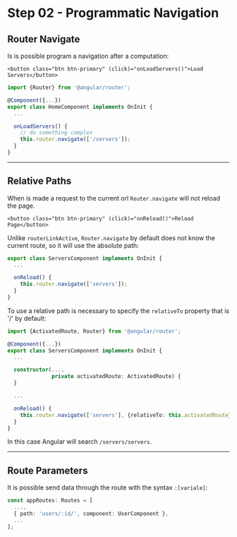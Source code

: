 # Step 02 - Programmatic Navigation

## Router Navigate

Is is possible program a navigation after a computation:

```angular2html
<button class="btn btn-primary" (click)="onLoadServers()">Load Servers</button>
```

```typescript
import {Router} from '@angular/router';

@Component({...})
export class HomeComponent implements OnInit {
  ...

  onLoadServers() {
    // do something complex
    this.router.navigate(['/servers']);
  }
}
```

---

## Relative Paths

When is made a request to the current orl `Router.navigate` will not reload the page.

```angular2html
<button class="btn btn-primary" (click)="onReload()">Reload Page</button>
```

Unlike `routerLinkActive`, `Router.navigate` by default does not know the current route, so it will use the absolute path:

```typescript
export class ServersComponent implements OnInit {
  ...

  onReload() {
    this.router.navigate(['servers']);
  }
}
```

To use a relative path is necessary to specify the `relativeTo` property that is '/' by default:

```typescript
import {ActivatedRoute, Router} from '@angular/router';

@Component({...})
export class ServersComponent implements OnInit {
  ...

  constructor(...,
              private activatedRoute: ActivatedRoute) {
  }

  ...

  onReload() {
    this.router.navigate(['servers'], {relativeTo: this.activatedRoute});
  }
}
```

In this case Angular will search `/servers/servers`.

---

## Route Parameters

It is possible send data through the route with the syntax `:[variale]`:

```typescript
const appRoutes: Routes = [
  ...,
  { path: 'users/:id/', component: UserComponent },
  ...
];
```

